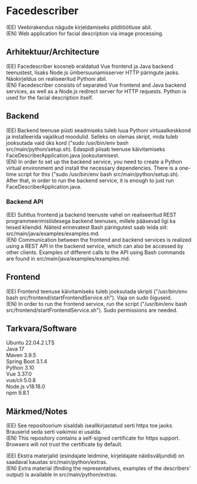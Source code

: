 # Facedescriber
(EE) Veebirakendus nägude kirjeldamiseks pilditöötluse abil.\
(EN) Web application for facial description via image processing.

## Arhitektuur/Architecture
(EE) Facedescriber koosneb eraldatud Vue frontend ja Java backend teenustest, lisaks Node.js ümbersuunamisserver HTTP päringute jaoks. Näokirjeldus on realiseeritud Pythoni abil.\
(EN) Facedescriber consists of separated Vue frontend and Java backend services, as well as a Node.js redirect server for HTTP requests. Python is used for the facial description itself.

## Backend
(EE) Backend teenuse püsti seadmiseks tuleb luua Pythoni virtuaalkeskkond ja installeerida vajalikud moodulid. Selleks on olemas skript, mida tuleb jooksutada vaid üks kord ("sudo /usr/bin/env bash src/main/python/setup.sh). Edaspidi piisab teenuse käivitamiseks FaceDescriberApplication.java jooksutamisest.\
(EN) In order to set up the backend service, you need to create a Python virtual environment and install the necessary dependencies. There is a one-time script for this ("sudo /usr/bin/env bash src/main/python/setup.sh). After that, in order to run the backend service, it is enough to just run FaceDescriberApplication.java.

### Backend API
(EE) Suhtlus frontend ja backend teenuste vahel on realiseeritud REST programmeerimisliidesega backend teenuses, millele pääsevad ligi ka teised kliendid. Näiteid erinevatest Bash päringutest saab leida siit: src/main/java/examples/examples.md.\
(EN) Communication between the frontend and backend services is realized using a REST API in the backend service, which can also be accessed by other clients. Examples of different calls to the API using Bash commands are found in src/main/java/examples/examples.md.

## Frontend
(EE) Frontend teenuse käivitamiseks tuleb jooksutada skripti ("/usr/bin/env bash src/frontend/startFrontendService.sh"). Vaja on sudo õiguseid.\
(EN) In order to run the frontend service, run the script ("/usr/bin/env bash src/frontend/startFrontendService.sh"). Sudo permissions are needed.

## Tarkvara/Software
Ubuntu 22.04.2 LTS \
Java 17 \
Maven 3.9.5 \
Spring Boot 3.1.4 \
Python 3.10 \
Vue 3.37.0 \
vue/cli 5.0.8 \
Node.js v18.18.0 \
npm 9.8.1

## Märkmed/Notes
(EE) See repositoorium sisaldab iseallkirjastatud serti https toe jaoks. Brauserid seda serti vaikimisi ei usalda.\
(EN) This repository contains a self-signed certificate for https support. Browsers will not trust the certificate by default.

(EE) Ekstra materjalid (esindajate leidmine, kirjeldajate näidisväljundid) on saadaval kaustas src/main/python/extras.\
(EN) Extra material (finding the representatives, examples of the describers' output) is available in src/main/python/extras.


